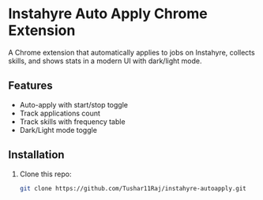 # Instahyre Auto Apply Chrome Extension

A Chrome extension that automatically applies to jobs on Instahyre, collects skills, and shows stats in a modern UI with dark/light mode.

## Features
- Auto-apply with start/stop toggle
- Track applications count
- Track skills with frequency table
- Dark/Light mode toggle

## Installation
1. Clone this repo:
   ```bash
   git clone https://github.com/Tushar11Raj/instahyre-autoapply.git
